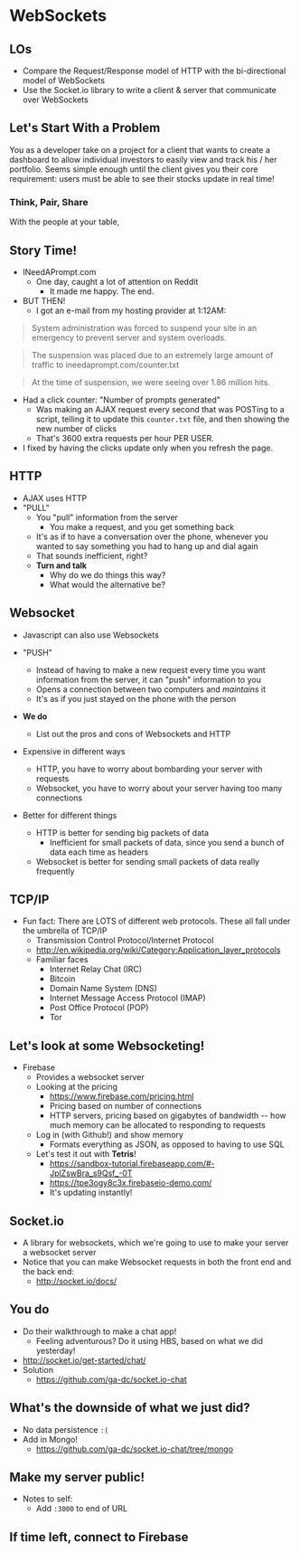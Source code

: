 # WebSockets

## LOs

- Compare the Request/Response model of HTTP with the bi-directional model of WebSockets
- Use the Socket.io library to write a client & server that communicate over WebSockets

## Let's Start With a Problem

You as a developer take on a project for a client that wants to create a dashboard to allow individual investors to easily view and track his / her portfolio. Seems simple enough until the client gives you their core requirement: users must be able to see their stocks update in real time!

### Think, Pair, Share

With the people at your table,  











## Story Time!

- INeedAPrompt.com
  - One day, caught a lot of attention on Reddit
    - It made me happy. The end.
- BUT THEN!
  - I got an e-mail from my hosting provider at 1:12AM:

> System administration was forced to suspend your site in an emergency to prevent server and system overloads.

> The suspension was placed due to an extremely large amount of traffic to ineedaprompt.com/counter.txt

> At the time of suspension, we were seeing over 1.86 million hits.

- Had a click counter: "Number of prompts generated"
  - Was making an AJAX request every second that was POSTing to a script, telling it to update this `counter.txt` file, and then showing the new number of clicks
  - That's 3600 extra requests per hour PER USER.
- I fixed by having the clicks update only when you refresh the page.

## HTTP

- AJAX uses HTTP
- "PULL"
  - You "pull" information from the server
    - You make a request, and you get something back
  - It's as if to have a conversation over the phone, whenever you wanted to say something you had to hang up and dial again
  - That sounds inefficient, right?
  - **Turn and talk**
    - Why do we do things this way?
    - What would the alternative be?

## Websocket

- Javascript can also use Websockets
- "PUSH"
  - Instead of having to make a new request every time you want information from the server, it can "push" information to you
  - Opens a connection between two computers and *maintains* it
  - It's as if you just stayed on the phone with the person

- **We do**
  - List out the pros and cons of Websockets and HTTP

- Expensive in different ways
  - HTTP, you have to worry about bombarding your server with requests
  - Websocket, you have to worry about your server having too many connections

- Better for different things
  - HTTP is better for sending big packets of data
    - Inefficient for small packets of data, since you send a bunch of data each time as headers
  - Websocket is better for sending small packets of data really frequently


## TCP/IP

- Fun fact: There are LOTS of different web protocols. These all fall under the umbrella of TCP/IP
  - Transmission Control Protocol/Internet Protocol
  - http://en.wikipedia.org/wiki/Category:Application_layer_protocols
  - Familiar faces
    - Internet Relay Chat (IRC)
    - Bitcoin
    - Domain Name System (DNS)
    - Internet Message Access Protocol (IMAP)
    - Post Office Protocol (POP)
    - Tor

## Let's look at some Websocketing!

- Firebase
  - Provides a websocket server
  - Looking at the pricing
    - https://www.firebase.com/pricing.html
    - Pricing based on number of connections
    - HTTP servers, pricing based on gigabytes of bandwidth -- how much memory can be allocated to responding to requests
  - Log in (with Github!) and show memory
    - Formats everything as JSON, as opposed to having to use SQL
  - Let's test it out with **Tetris**!
    - https://sandbox-tutorial.firebaseapp.com/#-JplZswBra_s9Qsf_-0T
    - https://tpe3ogy8c3x.firebaseio-demo.com/
    - It's updating instantly!

## Socket.io

- A library for websockets, which we're going to use to make your server a websocket server
- Notice that you can make Websocket requests in both the front end and the back end:
  - http://socket.io/docs/

## You do
- Do their walkthrough to make a chat app!
  - Feeling adventurous? Do it using HBS, based on what we did yesterday!
- http://socket.io/get-started/chat/
- Solution
  - https://github.com/ga-dc/socket.io-chat

## What's the downside of what we just did?
- No data persistence `:(`
- Add in Mongo!
  - https://github.com/ga-dc/socket.io-chat/tree/mongo

## Make my server public!
- Notes to self:
  - Add `:3000` to end of URL

## If time left, connect to Firebase
